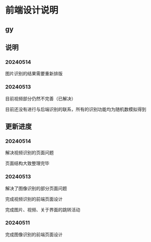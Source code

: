 # 前端设计说明

## gy

## 说明

### 20240514

图片识别的结果需要重新排版

### 20240513

目前视频部分仍然不完善（已解决）

目前还没有进行与后端识别的联系，所有的识别功能均为随机数模拟得到

## 更新进度

### 20240514

解决视频识别的页面问题

页面结构大致整理完毕

### 20240513

解决了图像识别的部分页面问题

完成视频识别的前端页面设计

完成图片、视频、关于界面的跳转活动

### 20240511

完成图像识别的前端页面设计